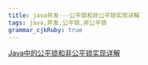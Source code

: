 ```yaml
---
title: java并发---公平锁和非公平锁实现详解
tags: java,并发,公平锁,非公平锁
grammar_cjkRuby: true
---
```






[Java中的公平锁和非公平锁实现详解][1]


  [1]: https://blog.csdn.net/qyp199312/article/details/70598480#cas%E5%92%8Cvolatile-java%E5%B9%B6%E5%8F%91%E7%9A%84%E5%9F%BA%E7%9F%B3
